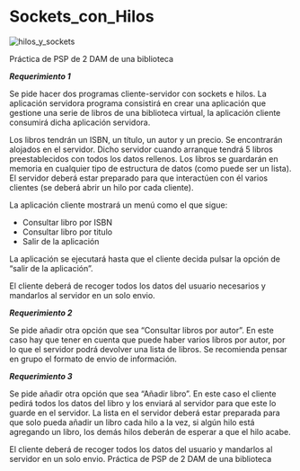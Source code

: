 # Sockets_con_Hilos
![hilos_y_sockets](https://user-images.githubusercontent.com/98821740/197400764-3db1ef21-517f-4b16-af78-08250a54ad49.PNG)

Práctica de PSP de 2 DAM de una biblioteca


***Requerimiento 1***

Se pide hacer dos programas cliente-servidor con sockets e hilos. La aplicación servidora programa consistirá en crear una aplicación que gestione una serie de libros de una biblioteca virtual, la aplicación cliente consumirá dicha aplicación servidora.

Los libros tendrán un ISBN, un título, un autor y un precio. Se encontrarán alojados en el servidor. Dicho servidor cuando arranque tendrá 5 libros preestablecidos con todos los datos rellenos. Los libros se guardarán en memoria en cualquier tipo de estructura de datos (como puede ser un lista). El servidor deberá estar preparado para que interactúen con él varios clientes (se deberá abrir un hilo por cada cliente).

La aplicación cliente mostrará un menú como el que sigue:

* Consultar libro por ISBN
* Consultar libro por titulo
* Salir de la aplicación

La aplicación se ejecutará hasta que el cliente decida pulsar la opción de “salir de la aplicación”.

El cliente deberá de recoger todos los datos del usuario necesarios y mandarlos al servidor en un solo envio.

***Requerimiento 2***

Se pide añadir otra opción que sea “Consultar libros por autor”. En este caso hay que tener en cuenta que puede haber varios libros por autor, por lo que el servidor podrá devolver una lista de libros. Se recomienda pensar en grupo el formato de envio de información.


***Requerimiento 3***

Se pide añadir otra opción que sea “Añadir libro”. En este caso el cliente pedirá todos los datos del libro y los enviará al servidor para que este lo guarde en el servidor. La lista en el servidor deberá estar preparada para que solo pueda añadir un libro cada hilo a la vez, si algún hilo está agregando un libro, los demás hilos deberán de esperar a que el hilo acabe.

El cliente deberá de recoger todos los datos del usuario y mandarlos al servidor en un solo envio.
Práctica de PSP de 2 DAM de una biblioteca
